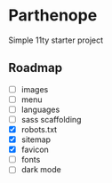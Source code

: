 # Parthenope
Simple 11ty starter project

## Roadmap
- [ ] images
- [ ] menu
- [ ] languages
- [ ] sass scaffolding
- [x] robots.txt
- [x] sitemap
- [x] favicon
- [ ] fonts
- [ ] dark mode
